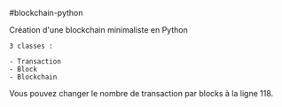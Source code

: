 #blockchain-python

Création d'une blockchain minimaliste en Python

```
3 classes :

- Transaction
- Block
- Blockchain
```

Vous pouvez changer le nombre de transaction par blocks à la ligne 118. 